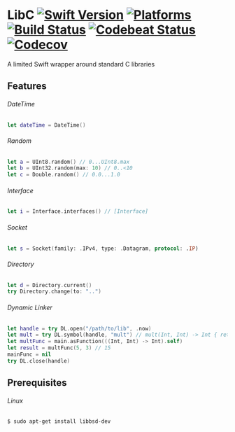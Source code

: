 LibC [![Swift Version](https://img.shields.io/badge/Swift-4.0-orange.svg)](https://swift.org/download/#releases) [![Platforms](https://img.shields.io/badge/Platforms-macOS%20|%20Linux-lightgray.svg)](https://swift.org/download/#releases) [![Build Status](https://travis-ci.org/DavidSkrundz/LibC.svg?branch=master)](https://travis-ci.org/DavidSkrundz/LibC) [![Codebeat Status](https://codebeat.co/badges/ef1bd196-3a7c-41c5-a1fd-3a5c2f6aea55)](https://codebeat.co/projects/github-com-davidskrundz-libc) [![Codecov](https://codecov.io/gh/DavidSkrundz/LibC/branch/master/graph/badge.svg)](https://codecov.io/gh/DavidSkrundz/LibC)
====

A limited Swift wrapper around standard C libraries


Features
--------

###### DateTime
```Swift
let dateTime = DateTime()
```

###### Random
```Swift
let a = UInt8.random() // 0...UInt8.max
let b = UInt32.random(max: 10) // 0..<10
let c = Double.random() // 0.0...1.0
```

###### Interface
```Swift
let i = Interface.interfaces() // [Interface]
```

###### Socket
```Swift
let s = Socket(family: .IPv4, type: .Datagram, protocol: .IP)
```

###### Directory
```Swift
let d = Directory.current()
try Directory.change(to: "..")
```

###### Dynamic Linker
```Swift
let handle = try DL.open("/path/to/lib", .now)
let mult = try DL.symbol(handle, "mult") // mult(Int, Int) -> Int { return $0 * $1 }
let multFunc = main.asFunction(((Int, Int) -> Int).self)
let result = multFunc(5, 3) // 15
mainFunc = nil
try DL.close(handle)
```

Prerequisites
-------------

###### Linux
`$ sudo apt-get install libbsd-dev`
